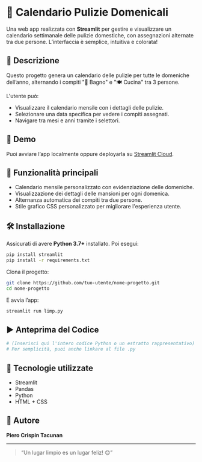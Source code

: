 
# 📆 Calendario Pulizie Domenicali

Una web app realizzata con **Streamlit** per gestire e visualizzare un calendario settimanale delle pulizie domestiche, con assegnazioni alternate tra due persone. L’interfaccia è semplice, intuitiva e colorata!

## 🧽 Descrizione

Questo progetto genera un calendario delle pulizie per tutte le domeniche dell’anno, alternando i compiti "🛁 Bagno" e "🍽️ Cucina" tra 3 persone.

L'utente può:
- Visualizzare il calendario mensile con i dettagli delle pulizie.
- Selezionare una data specifica per vedere i compiti assegnati.
- Navigare tra mesi e anni tramite i selettori.

## 🚀 Demo

Puoi avviare l’app localmente oppure deployarla su [Streamlit Cloud](https://streamlit.io/cloud).

## 🔧 Funzionalità principali

- Calendario mensile personalizzato con evidenziazione delle domeniche.
- Visualizzazione dei dettagli delle mansioni per ogni domenica.
- Alternanza automatica dei compiti tra due persone.
- Stile grafico CSS personalizzato per migliorare l'esperienza utente.

## 🛠️ Installazione

Assicurati di avere **Python 3.7+** installato. Poi esegui:

```bash
pip install streamlit 
pip install -r requirements.txt
```

Clona il progetto:

```bash
git clone https://github.com/tuo-utente/nome-progetto.git
cd nome-progetto
```

E avvia l’app:

```bash
streamlit run limp.py
```

## ▶️ Anteprima del Codice

```python
# (Inserisci qui l'intero codice Python o un estratto rappresentativo)
# Per semplicità, puoi anche linkare al file .py
```

## 🧰 Tecnologie utilizzate

- Streamlit
- Pandas
- Python
- HTML + CSS

## 👤 Autore

**Piero Crispin Tacunan**

---

> “Un lugar limpio es un lugar feliz! 😊”
